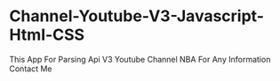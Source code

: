 # Channel-Youtube-V3-Javascript-Html-CSS
This App For Parsing Api V3 Youtube Channel  NBA For Any Information Contact Me
